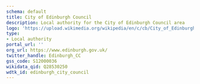 ```yaml
---
schema: default
title: City of Edinburgh Council
description: Local authority for the City of Edinburgh Council area 
logo: 'https://upload.wikimedia.org/wikipedia/en/c/cb/City_of_Edinburgh_Council_logo%2C_2020.svg'
type:
- Local authority
portal_url: ''
org_url: https://www.edinburgh.gov.uk/
twitter_handle: Edinburgh_CC
gss_code: S12000036
wikidata_qid: Q28530250
wdtk_id: edinburgh_city_council
---
```

